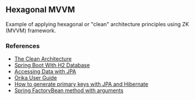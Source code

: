 Hexagonal MVVM
---

Example of applying hexagonal or "clean" architecture principles using ZK (MVVM) framework.


### References

- [The Clean Architecture](https://blog.cleancoder.com/uncle-bob/2012/08/13/the-clean-architecture.html)
- [Spring Boot With H2 Database](https://www.baeldung.com/spring-boot-h2-database)
- [Accessing Data with JPA](https://spring.io/guides/gs/accessing-data-jpa/)
- [Orika User Guide](https://orika-mapper.github.io/orika-docs/)
- [How to generate primary keys with JPA and Hibernate](https://thorben-janssen.com/jpa-generate-primary-keys/)
- [Spring FactoryBean method with arguments](https://stackoverflow.com/questions/22667156/spring-factorybean-method-with-arguments)